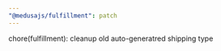 ```yaml
---
"@medusajs/fulfillment": patch
---
```


chore(fulfillment): cleanup old auto-generatred shipping type
